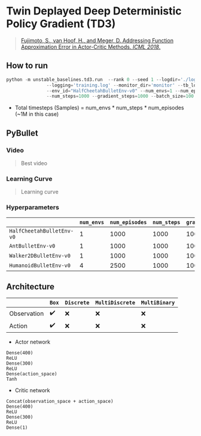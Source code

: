 # Twin Deplayed Deep Deterministic Policy Gradient (TD3)

> [Fujimoto, S., van Hoof, H., and Meger, D. Addressing Function Approximation Error in Actor-Critic Methods. *ICML 2018*.](https://arxiv.org/abs/1802.09477)


## How to run
```python
python -m unstable_baselines.td3.run  --rank 0 --seed 1 --logdir='./log/{env_id}/td3_1m/{rank}' \
               --logging='training.log' --monitor_dir='monitor' --tb_logdir='' --model_dir='model' \
               --env_id="HalfCheetahBulletEnv-v0" --num_envs=1 --num_episodes=1000 --min_buffer=10000 \
               --num_steps=1000 --gradient_steps=1000 --batch_size=100 --verbose=2

```

* Total timesteps (Samples) = num_envs * num_steps * num_episodes (~1M in this case)


## PyBullet

### Video

> Best video

### Learning Curve

> Learning curve

### Hyperparameters
| | `num_envs` | `num_episodes` | `num_steps` | `gradient_steps` | `batch_size` |
|-|-|-|-|-|-|
| `HalfCheetahBulletEnv-v0` | 1 | 1000 | 1000 | 1000 | 100 |
| `AntBulletEnv-v0` | 1 | 1000 | 1000 | 1000 | 100 |
| `Walker2DBulletEnv-v0` | 1 | 1000 | 1000 | 1000 | 100 |
| `HumanoidBulletEnv-v0` | 4 | 2500 | 1000 | 1000 | 256 | 



## Architecture

|             | `Box`              | `Discrete` | `MultiDiscrete` | `MultiBinary` |
|-------------|--------------------|------------|-----------------|---------------|
| Observation | :heavy_check_mark: | :x:        | :x:             | :x:           |
| Action      | :heavy_check_mark: | :x:        | :x:             | :x:           |


* Actor network
```
Dense(400)
ReLU
Dense(300)
ReLU
Dense(action_space)
Tanh
```
* Critic network
```
Concat(observation_space + action_space)
Dense(400)
ReLU
Dense(300)
ReLU
Dense(1)
```


